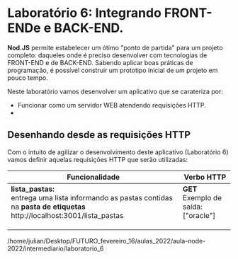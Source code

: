 # Laboratório 6: Integrando FRONT-ENDe e BACK-END.

**Nod.JS** permite estabelecer um ótimo "ponto de partida" para um projeto completo: daqueles onde é preciso desenvolver com tecnologias de FRONT-END e de BACK-END. Sabendo aplicar boas práticas de programação, é possível construir um prototipo inicial de um projeto em pouco tempo.

Neste laboratório vamos desenvolver um aplicativo que se carateriza por:

- Funcionar como um servidor WEB atendendo requisições HTTP.
- 

## Desenhando desde as requisições HTTP

Com o intuito de agilizar o desenvolvimento deste aplicativo (Laboratório 6) vamos definir aquelas requisições HTTP que serão utilizadas:

|Funcionalidade|Verbo HTTP|
|---|---|
|**lista_pastas:**<br /> entrega uma lista informando as pastas contidas na **pasta de etiquetas** <br /> http://localhost:3001/lista_pastas|**GET** <br />Exemplo de saída:<br />["oracle"]|
|||
|||
|||


/home/julian/Desktop/FUTURO_fevereiro_16/aulas_2022/aula-node-2022/intermediario/laboratorio_6